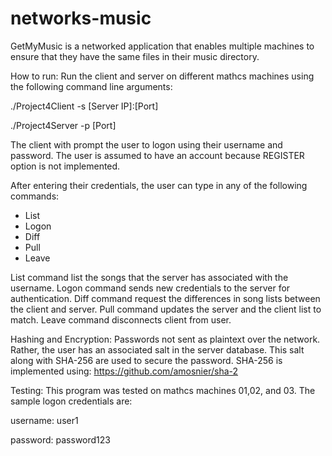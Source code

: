 # networks-music

GetMyMusic is a networked application that enables multiple machines to ensure that they have the same files in their music directory.

How to run:
Run the client and server on different mathcs machines using the following command line arguments:

./Project4Client -s [Server IP]:[Port]
  
./Project4Server -p [Port]
  
The client with prompt the user to logon using their username and password. 
The user is assumed to have an account because REGISTER option is not implemented.

After entering their credentials, the user can type in any of the following commands:
- List
- Logon
- Diff
- Pull
- Leave

List command list the songs that the server has associated with the username.
Logon command sends new credentials to the server for authentication.
Diff command request the differences in song lists between the client and server.
Pull command updates the server and the client list to match.
Leave command disconnects client from user.

Hashing and Encryption:
Passwords not sent as plaintext over the network. Rather, the user has an associated salt in the server database.
This salt along with SHA-256 are used to secure the password.
SHA-256 is implemented using: https://github.com/amosnier/sha-2


Testing:
This program was tested on mathcs machines 01,02, and 03. 
The sample logon credentials are:

username: user1

password: password123


